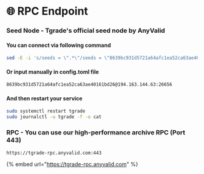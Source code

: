 # 🌐 RPC Endpoint

### Seed Node - Tgrade's official seed node by AnyValid&#x20;

#### You can connect via following command

```bash
sed -E -i 's/seeds = \".*\"/seeds = \"8639bc931d5721a64afc1ea52ca63ae40161bd26@194.163.144.63:26656\"/' $HOME/.tgrade/config/config.toml
```

#### Or input manually in config.toml file

```bash
8639bc931d5721a64afc1ea52ca63ae40161bd26@194.163.144.63:26656
```

#### And then restart your service

```bash
sudo systemctl restart tgrade
sudo journalctl -u tgrade -f -o cat
```

### RPC - You can use our high-performance archive RPC (Port 443)

`https://tgrade-rpc.anyvalid.com:443`

{% embed url="https://tgrade-rpc.anyvalid.com" %}
